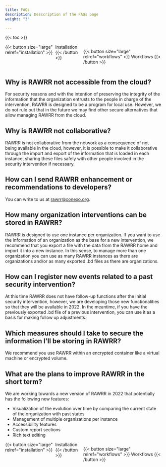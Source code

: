 ```yaml
---
title: FAQs
description: Desccription of the FAQs page
weight: "3"

---
```

{{< toc >}}

<div style="display: flex; justify-content: space-between">
{{< button size="large" relref="installation" >}} <i class="arrow left"></i> Installation  {{< /button >}}

{{< button size="large" relref="workflows" >}} Workflows <i class="arrow right"></i>{{< /button >}}

</div>

## Why is RAWRR not accessible from the cloud?

For security reasons and with the intention of preserving the integrity of the information that the organization entrusts to the people in charge of the intervention, RAWRR is designed to be a program for local use. However, we do not rule out that in the future we may find other secure alternatives that allow managing RAWRR from the cloud.

## Why is RAWRR not collaborative?

RAWRR is not collaborative from the network as a consequence of not being available in the cloud, however, it is possible to make it collaborative through the import and export of the information that is loaded in each instance, sharing these files safely with other people involved in the security intervention if necessary.

## How can I send RAWRR enhancement or recommendations to developers?

You can write to us at rawrr@conexo.org.

## How many organization interventions can be stored in RAWRR?

RAWRR is designed to use one instance per organization. If you want to use the information of an organization as the base for a new intervention, we recommend that you export a file with the data from the RAWRR home and import it into a new instance. In this sense, to manage more than one organization you can use as many RAWRR instances as there are organizations and/or as many exported .bd files as there are organizations.

## How can I register new events related to a past security intervention?

At this time RAWRR does not have follow-up functions after the initial security intervention, however, we are developing those new functionalities so that they will be available in 2022. In the meantime, if you have the previously exported .bd file of a previous intervention, you can use it as a basis for making follow up adjustments.

## Which measures should I take to secure the information I’ll be storing in RAWRR?

We recommend you use RAWRR within an encrypted container like a virtual machine or encrypted volume.

## What are the plans to improve RAWRR in the short term?

We are working towards a new version of RAWRR in 2022 that potentially has the following new features:

* Visualization of the evolution over time by comparing the current state of the organization with past states
* Management of multiple organizations per instance
* Accessibility features
* Custom report sections
* Rich text editing

<div style="display: flex; justify-content: space-between">
{{< button size="large" relref="installation" >}} <i class="arrow left"></i> Installation  {{< /button >}}

{{< button size="large" relref="workflows" >}} Workflows <i class="arrow right"></i>{{< /button >}}

</div>